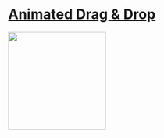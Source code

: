 # [Animated Drag & Drop](./00_animated_dragdrop/)

<img src="./00_animated_dragdrop/readme_assets/animation_final.gif" height=200>
